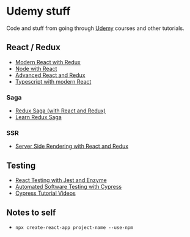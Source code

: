 # Udemy stuff

Code and stuff from going through [Udemy](https://www.udemy.com) courses and other tutorials.

## React / Redux

- [Modern React with Redux](modern-react-with-redux)
- [Node with React](node-with-react)
- [Advanced React and Redux](advanced-react-with-redux)
- [Typescript with modern React](typescript-with-react-hooks-and-context)

### Saga

- [Redux Saga (with React and Redux)](redux-saga-fast-track)
- [Learn Redux Saga](learn-redux-saga)

### SSR

- [Server Side Rendering with React and Redux](server-side-rendering-with-react-and-redux)

## Testing

- [React Testing with Jest and Enzyme](react-testing-with-jest-and-enzyme)
- [Automated Software Testing with Cypress](automated-software-testing-with-cypress)
- [Cypress Tutorial Videos](cypress-tutorial)

## Notes to self

- `npx create-react-app project-name --use-npm`
